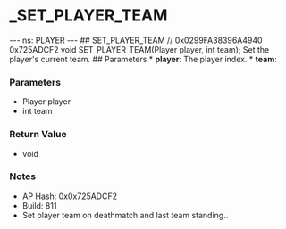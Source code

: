 # _SET_PLAYER_TEAM

--- ns: PLAYER --- ## SET_PLAYER_TEAM  // 0x0299FA38396A4940 0x725ADCF2 void SET_PLAYER_TEAM(Player player, int team);  Set the player's current team.  ## Parameters * **player**: The player index. * **team**:

### Parameters
* Player player
* int team

### Return Value
* void

### Notes
* AP Hash: 0x0x725ADCF2
* Build: 811
* Set player team on deathmatch and last team standing..

